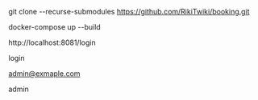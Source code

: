 git clone --recurse-submodules https://github.com/RikiTwiki/booking.git

docker-compose up --build

http://localhost:8081/login

login

admin@exmaple.com

admin
